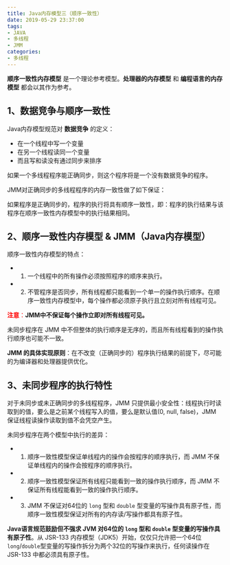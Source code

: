 ```yaml
---
title: Java内存模型三（顺序一致性）
date: 2019-05-29 23:37:00
tags:
- JAVA
- 多线程
- JMM
categories:
- 多线程
---
```


**顺序一致性内存模型** 是一个理论参考模型。**处理器的内存模型** 和 **编程语言的内存模型** 都会以其作为参考。

## 1、数据竞争与顺序一致性

Java内存模型规范对 **数据竞争** 的定义：
 * 在一个线程中写一个变量
 * 在另一个线程读同一个变量
 * 而且写和读没有通过同步来排序

<!-- more -->

如果一个多线程程序能正确同步，则这个程序将是一个没有数据竞争的程序。

JMM对正确同步的多线程程序的内存一致性做了如下保证：

如果程序是正确同步的，程序的执行将具有顺序一致性，即：程序的执行结果与该程序在顺序一致性内存模型中的执行结果相同。

## 2、顺序一致性内存模型 & JMM（Java内存模型）

顺序一致性内存模型的特点：
 * 1) 一个线程中的所有操作必须按照程序的顺序来执行。
 * 2) 不管程序是否同步，所有线程都只能看到一个单一的操作执行顺序。在顺序一致性内存模型中，每个操作都必须原子执行且立刻对所有线程可见。

<font color="red">**注意**：</font>**JMM中不保证每个操作立即对所有线程可见。**

未同步程序在 JMM 中不但整体的执行顺序是无序的，而且所有线程看到的操作执行顺序也可能不一致。

**JMM 的具体实现原则**：在不改变（正确同步的）程序执行结果的前提下，尽可能的为编译器和处理器提供优化。

## 3、未同步程序的执行特性

对于未同步或未正确同步的多线程程序，JMM 只提供最小安全性：线程执行时读取到的值，要么是之前某个线程写入的值，要么是默认值(0, null, false)，JMM 保证线程读操作读取到值不会凭空产生。

未同步程序在两个模型中执行的差异：

 * 1) 顺序一致性模型保证单线程内的操作会按程序的顺序执行，而 JMM 不保证单线程内的操作会按程序的顺序执行。
 * 2) 顺序一致性模型保证所有线程只能看到一致的操作执行顺序，而 JMM 不保证所有线程能看到一致的操作执行顺序。
 * 3) JMM 不保证对64位的 `long` 型和 `double` 型变量的写操作具有原子性，而顺序一致性模型保证对所有的内存读/写操作都具有原子性。

**Java语言规范鼓励但不强求 JVM 对64位的 `long` 型和 `double` 型变量的写操作具有原子性**。从 JSR-133 内存模型（JDK5）开始，仅仅只允许把一个64位 `long`/`double`型变量的写操作拆分为两个32位的写操作来执行，任何读操作在 JSR-133 中都必须具有原子性。
